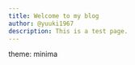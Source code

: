 ```yaml
---
title: Welcome to my blog
author: @yuuki1967
description: This is a test page.
---
```


theme: minima
